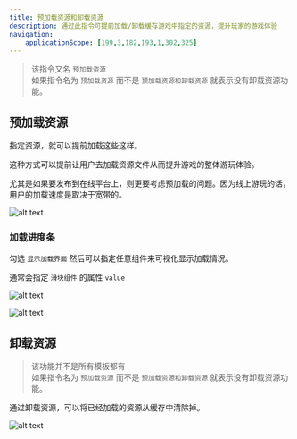 ```yaml
---
title: 预加载资源和卸载资源
description: 通过此指令可提前加载/卸载缓存游戏中指定的资源，提升玩家的游戏体验
navigation:
    applicationScope: [199,3,182,193,1,302,325]
---
```


> 该指令又名 `预加载资源`
> <br>如果指令名为 `预加载资源` 而不是  `预加载资源和卸载资源` 就表示没有卸载资源功能。

## 预加载资源

指定资源，就可以提前加载这些这样。

这种方式可以提前让用户去加载资源文件从而提升游戏的整体游玩体验。

尤其是如果要发布到在线平台上，则更要考虑预加载的问题。因为线上游玩的话，用户的加载速度是取决于宽带的。

![alt text](https://cdn.gcw.wiki.wiki/gcw/image/zh_hans/commands/images/preloadingandunloadingresources/image.png)

### 加载进度条

勾选 `显示加载界面` 然后可以指定任意组件来可视化显示加载情况。

通常会指定 `滑块组件` 的属性 `value`

![alt text](https://cdn.gcw.wiki.wiki/gcw/image/zh_hans/commands/images/preloadingandunloadingresources/image-1.png)

![alt text](https://cdn.gcw.wiki.wiki/gcw/image/zh_hans/commands/images/preloadingandunloadingresources/image-2.png)

## 卸载资源

> 该功能并不是所有模板都有
> <br>如果指令名为 `预加载资源` 而不是  `预加载资源和卸载资源` 就表示没有卸载资源功能。

通过卸载资源，可以将已经加载的资源从缓存中清除掉。

![alt text](https://cdn.gcw.wiki.wiki/gcw/image/zh_hans/commands/images/preloadingandunloadingresources/image-3.png)
